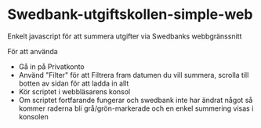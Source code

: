 # Swedbank-utgiftskollen-simple-web
Enkelt javascript för att summera utgifter via Swedbanks webbgränssnitt 

För att använda

* Gå in på Privatkonto
* Använd "Filter" för att Filtrera fram datumen du vill summera, scrolla till botten av sidan för att ladda in allt
* Kör scriptet i webbläsarens konsol
* Om scriptet fortfarande fungerar och swedbank  inte har ändrat något så kommer raderna bli grå/grön-markerade och en enkel summering visas i konsolen 
